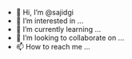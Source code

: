 - 👋 Hi, I’m @sajidgi
- 👀 I’m interested in ...
- 🌱 I’m currently learning ...
- 💞️ I’m looking to collaborate on ...
- 📫 How to reach me ...

<!---
sajidgi/sajidgi is a ✨ special ✨ repository because its `README.md` (this file) appears on your GitHub profile.
You can click the Preview link to take a look at your changes.
--->
